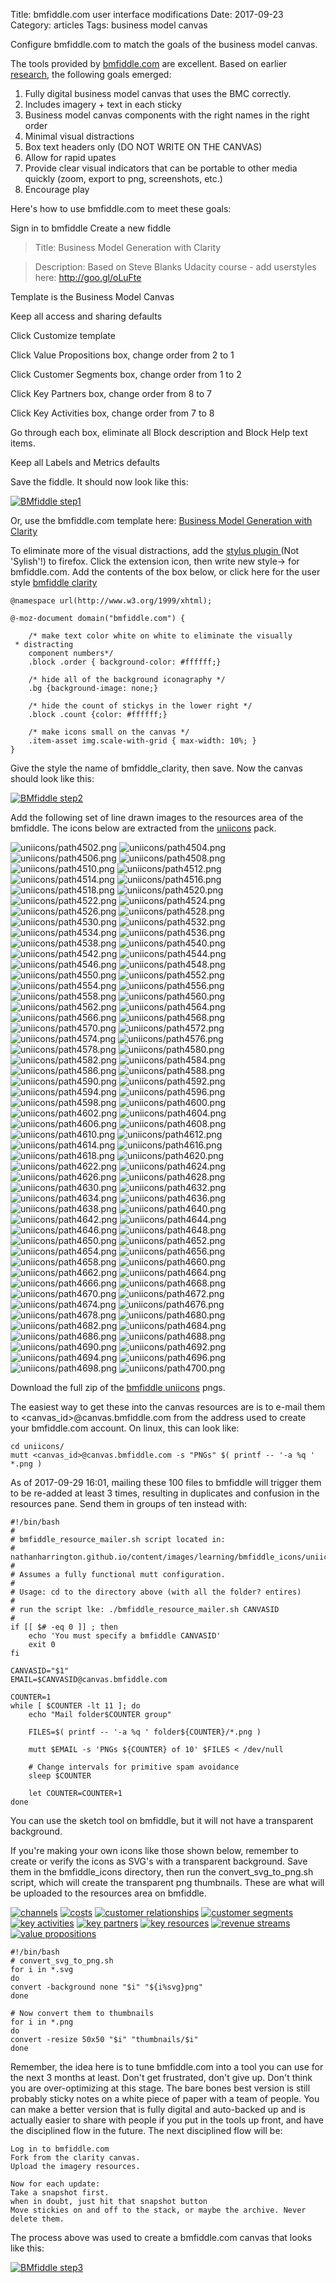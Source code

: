 Title: bmfiddle.com user interface modifications
Date:  2017-09-23
Category: articles
Tags: business model canvas


Configure bmfiddle.com to match the goals of the business model canvas.

The tools provided by [bmfiddle.com](https://bmfiddle.com) are
excellent. Based on earlier [research]({filename}learning_stage3.md),
the following goals emerged:

1. Fully digital business model canvas that uses the BMC correctly.
2. Includes imagery + text in each sticky
3. Business model canvas components with the right names in the right order
4. Minimal visual distractions
5. Box text headers only (DO NOT WRITE ON THE CANVAS)
6. Allow for rapid upates
7. Provide clear visual indicators that can be portable to other media
quickly (zoom, export to png, screenshots, etc.)
8. Encourage play


Here's how to use bmfiddle.com to meet these goals:

Sign in to bmfiddle
Create a new fiddle

>Title: Business Model Generation with Clarity

>Description: Based on Steve Blanks Udacity course - add userstyles here:
http://goo.gl/oLuFte

Template is the Business Model Canvas

Keep all access and sharing defaults

Click Customize template

Click Value Propositions box, change order from 2 to 1

Click Customer Segments box, change order from 1 to 2

Click Key Partners box, change order from 8 to 7

Click Key Activities box, change order from 7 to 8

Go through each box, eliminate all Block description and Block Help text
items.

Keep all Labels and Metrics defaults

Save the fiddle. It should now look like this:

[![BMfiddle step1](/images/learning/thumbnails/bmfiddle_step1.png)](/images/learning/bmfiddle_step1.png)

Or, use the bmfiddle.com template here: [Business Model Generation with
Clarity](https://bmfiddle.com/f/#/M7bw6)


To eliminate more of the visual distractions, add the [stylus plugin
](https://add0n.com/stylus.html) (Not 'Sylish'!) to firefox. Click the extension icon, then write new style-> for
bmfiddle.com. Add the contents of the box below, or click here for the
user style [bmfiddle clarity](https://gist.github.com/NathanHarrington/b057a49a38620f0bf8c20e9aa709dc55.js)

```
@namespace url(http://www.w3.org/1999/xhtml);

@-moz-document domain("bmfiddle.com") {

    /* make text color white on white to eliminate the visually
 * distracting
    component numbers*/
    .block .order { background-color: #ffffff;}

    /* hide all of the background iconagraphy */
    .bg {background-image: none;}

    /* hide the count of stickys in the lower right */
    .block .count {color: #ffffff;}

    /* make icons small on the canvas */
    .item-asset img.scale-with-grid { max-width: 10%; }
}
```

Give the style the name of bmfiddle_clarity, then save. Now the canvas
should look like this:



[![BMfiddle step2](/images/learning/thumbnails/bmfiddle_step2.png)](/images/learning/bmfiddle_step2.png)



Add the following set of line drawn images to the resources area of the
bmfiddle.  The icons below are extracted from the
[uniicons](https://dribbble.com/shots/2266356-Uniicons-free) pack.

![uniicons/path4502.png](/images/learning/bmfiddle_icons/uniicons/path4502.png)
![uniicons/path4504.png](/images/learning/bmfiddle_icons/uniicons/path4504.png)
![uniicons/path4506.png](/images/learning/bmfiddle_icons/uniicons/path4506.png)
![uniicons/path4508.png](/images/learning/bmfiddle_icons/uniicons/path4508.png)
![uniicons/path4510.png](/images/learning/bmfiddle_icons/uniicons/path4510.png)
![uniicons/path4512.png](/images/learning/bmfiddle_icons/uniicons/path4512.png)
![uniicons/path4514.png](/images/learning/bmfiddle_icons/uniicons/path4514.png)
![uniicons/path4516.png](/images/learning/bmfiddle_icons/uniicons/path4516.png)
![uniicons/path4518.png](/images/learning/bmfiddle_icons/uniicons/path4518.png)
![uniicons/path4520.png](/images/learning/bmfiddle_icons/uniicons/path4520.png)
![uniicons/path4522.png](/images/learning/bmfiddle_icons/uniicons/path4522.png)
![uniicons/path4524.png](/images/learning/bmfiddle_icons/uniicons/path4524.png)
![uniicons/path4526.png](/images/learning/bmfiddle_icons/uniicons/path4526.png)
![uniicons/path4528.png](/images/learning/bmfiddle_icons/uniicons/path4528.png)
![uniicons/path4530.png](/images/learning/bmfiddle_icons/uniicons/path4530.png)
![uniicons/path4532.png](/images/learning/bmfiddle_icons/uniicons/path4532.png)
![uniicons/path4534.png](/images/learning/bmfiddle_icons/uniicons/path4534.png)
![uniicons/path4536.png](/images/learning/bmfiddle_icons/uniicons/path4536.png)
![uniicons/path4538.png](/images/learning/bmfiddle_icons/uniicons/path4538.png)
![uniicons/path4540.png](/images/learning/bmfiddle_icons/uniicons/path4540.png)
![uniicons/path4542.png](/images/learning/bmfiddle_icons/uniicons/path4542.png)
![uniicons/path4544.png](/images/learning/bmfiddle_icons/uniicons/path4544.png)
![uniicons/path4546.png](/images/learning/bmfiddle_icons/uniicons/path4546.png)
![uniicons/path4548.png](/images/learning/bmfiddle_icons/uniicons/path4548.png)
![uniicons/path4550.png](/images/learning/bmfiddle_icons/uniicons/path4550.png)
![uniicons/path4552.png](/images/learning/bmfiddle_icons/uniicons/path4552.png)
![uniicons/path4554.png](/images/learning/bmfiddle_icons/uniicons/path4554.png)
![uniicons/path4556.png](/images/learning/bmfiddle_icons/uniicons/path4556.png)
![uniicons/path4558.png](/images/learning/bmfiddle_icons/uniicons/path4558.png)
![uniicons/path4560.png](/images/learning/bmfiddle_icons/uniicons/path4560.png)
![uniicons/path4562.png](/images/learning/bmfiddle_icons/uniicons/path4562.png)
![uniicons/path4564.png](/images/learning/bmfiddle_icons/uniicons/path4564.png)
![uniicons/path4566.png](/images/learning/bmfiddle_icons/uniicons/path4566.png)
![uniicons/path4568.png](/images/learning/bmfiddle_icons/uniicons/path4568.png)
![uniicons/path4570.png](/images/learning/bmfiddle_icons/uniicons/path4570.png)
![uniicons/path4572.png](/images/learning/bmfiddle_icons/uniicons/path4572.png)
![uniicons/path4574.png](/images/learning/bmfiddle_icons/uniicons/path4574.png)
![uniicons/path4576.png](/images/learning/bmfiddle_icons/uniicons/path4576.png)
![uniicons/path4578.png](/images/learning/bmfiddle_icons/uniicons/path4578.png)
![uniicons/path4580.png](/images/learning/bmfiddle_icons/uniicons/path4580.png)
![uniicons/path4582.png](/images/learning/bmfiddle_icons/uniicons/path4582.png)
![uniicons/path4584.png](/images/learning/bmfiddle_icons/uniicons/path4584.png)
![uniicons/path4586.png](/images/learning/bmfiddle_icons/uniicons/path4586.png)
![uniicons/path4588.png](/images/learning/bmfiddle_icons/uniicons/path4588.png)
![uniicons/path4590.png](/images/learning/bmfiddle_icons/uniicons/path4590.png)
![uniicons/path4592.png](/images/learning/bmfiddle_icons/uniicons/path4592.png)
![uniicons/path4594.png](/images/learning/bmfiddle_icons/uniicons/path4594.png)
![uniicons/path4596.png](/images/learning/bmfiddle_icons/uniicons/path4596.png)
![uniicons/path4598.png](/images/learning/bmfiddle_icons/uniicons/path4598.png)
![uniicons/path4600.png](/images/learning/bmfiddle_icons/uniicons/path4600.png)
![uniicons/path4602.png](/images/learning/bmfiddle_icons/uniicons/path4602.png)
![uniicons/path4604.png](/images/learning/bmfiddle_icons/uniicons/path4604.png)
![uniicons/path4606.png](/images/learning/bmfiddle_icons/uniicons/path4606.png)
![uniicons/path4608.png](/images/learning/bmfiddle_icons/uniicons/path4608.png)
![uniicons/path4610.png](/images/learning/bmfiddle_icons/uniicons/path4610.png)
![uniicons/path4612.png](/images/learning/bmfiddle_icons/uniicons/path4612.png)
![uniicons/path4614.png](/images/learning/bmfiddle_icons/uniicons/path4614.png)
![uniicons/path4616.png](/images/learning/bmfiddle_icons/uniicons/path4616.png)
![uniicons/path4618.png](/images/learning/bmfiddle_icons/uniicons/path4618.png)
![uniicons/path4620.png](/images/learning/bmfiddle_icons/uniicons/path4620.png)
![uniicons/path4622.png](/images/learning/bmfiddle_icons/uniicons/path4622.png)
![uniicons/path4624.png](/images/learning/bmfiddle_icons/uniicons/path4624.png)
![uniicons/path4626.png](/images/learning/bmfiddle_icons/uniicons/path4626.png)
![uniicons/path4628.png](/images/learning/bmfiddle_icons/uniicons/path4628.png)
![uniicons/path4630.png](/images/learning/bmfiddle_icons/uniicons/path4630.png)
![uniicons/path4632.png](/images/learning/bmfiddle_icons/uniicons/path4632.png)
![uniicons/path4634.png](/images/learning/bmfiddle_icons/uniicons/path4634.png)
![uniicons/path4636.png](/images/learning/bmfiddle_icons/uniicons/path4636.png)
![uniicons/path4638.png](/images/learning/bmfiddle_icons/uniicons/path4638.png)
![uniicons/path4640.png](/images/learning/bmfiddle_icons/uniicons/path4640.png)
![uniicons/path4642.png](/images/learning/bmfiddle_icons/uniicons/path4642.png)
![uniicons/path4644.png](/images/learning/bmfiddle_icons/uniicons/path4644.png)
![uniicons/path4646.png](/images/learning/bmfiddle_icons/uniicons/path4646.png)
![uniicons/path4648.png](/images/learning/bmfiddle_icons/uniicons/path4648.png)
![uniicons/path4650.png](/images/learning/bmfiddle_icons/uniicons/path4650.png)
![uniicons/path4652.png](/images/learning/bmfiddle_icons/uniicons/path4652.png)
![uniicons/path4654.png](/images/learning/bmfiddle_icons/uniicons/path4654.png)
![uniicons/path4656.png](/images/learning/bmfiddle_icons/uniicons/path4656.png)
![uniicons/path4658.png](/images/learning/bmfiddle_icons/uniicons/path4658.png)
![uniicons/path4660.png](/images/learning/bmfiddle_icons/uniicons/path4660.png)
![uniicons/path4662.png](/images/learning/bmfiddle_icons/uniicons/path4662.png)
![uniicons/path4664.png](/images/learning/bmfiddle_icons/uniicons/path4664.png)
![uniicons/path4666.png](/images/learning/bmfiddle_icons/uniicons/path4666.png)
![uniicons/path4668.png](/images/learning/bmfiddle_icons/uniicons/path4668.png)
![uniicons/path4670.png](/images/learning/bmfiddle_icons/uniicons/path4670.png)
![uniicons/path4672.png](/images/learning/bmfiddle_icons/uniicons/path4672.png)
![uniicons/path4674.png](/images/learning/bmfiddle_icons/uniicons/path4674.png)
![uniicons/path4676.png](/images/learning/bmfiddle_icons/uniicons/path4676.png)
![uniicons/path4678.png](/images/learning/bmfiddle_icons/uniicons/path4678.png)
![uniicons/path4680.png](/images/learning/bmfiddle_icons/uniicons/path4680.png)
![uniicons/path4682.png](/images/learning/bmfiddle_icons/uniicons/path4682.png)
![uniicons/path4684.png](/images/learning/bmfiddle_icons/uniicons/path4684.png)
![uniicons/path4686.png](/images/learning/bmfiddle_icons/uniicons/path4686.png)
![uniicons/path4688.png](/images/learning/bmfiddle_icons/uniicons/path4688.png)
![uniicons/path4690.png](/images/learning/bmfiddle_icons/uniicons/path4690.png)
![uniicons/path4692.png](/images/learning/bmfiddle_icons/uniicons/path4692.png)
![uniicons/path4694.png](/images/learning/bmfiddle_icons/uniicons/path4694.png)
![uniicons/path4696.png](/images/learning/bmfiddle_icons/uniicons/path4696.png)
![uniicons/path4698.png](/images/learning/bmfiddle_icons/uniicons/path4698.png)
![uniicons/path4700.png](/images/learning/bmfiddle_icons/uniicons/path4700.png)

Download the full zip of the [bmfiddle
uniicons](/images/learning/bmfiddle_icons/uniicons/bmfiddle_uniicons.zip) pngs.


The easiest way to get these into the canvas resources are is to e-mail
them to <canvas_id>@canvas.bmfiddle.com from the address used to create your
bmfiddle.com account. On linux, this can look like:

```
cd uniicons/
mutt <canvas_id>@canvas.bmfiddle.com -s "PNGs" $( printf -- '-a %q ' *.png ) 

```

As of 2017-09-29 16:01, mailing these 100 files to bmfiddle will trigger
them to be re-added at least 3 times, resulting in duplicates and
confusion in the resources pane. Send them in groups of ten instead
with:
```
#!/bin/bash
#
# bmfiddle_resource_mailer.sh script located in:
# nathanharrington.github.io/content/images/learning/bmfiddle_icons/uniicons
#
# Assumes a fully functional mutt configuration.
# 
# Usage: cd to the directory above (with all the folder? entires)
#
# run the script lke: ./bmfiddle_resource_mailer.sh CANVASID
#
if [[ $# -eq 0 ]] ; then
    echo 'You must specify a bmfiddle CANVASID'
    exit 0
fi

CANVASID="$1"
EMAIL=$CANVASID@canvas.bmfiddle.com

COUNTER=1
while [ $COUNTER -lt 11 ]; do
    echo "Mail folder$COUNTER group"

    FILES=$( printf -- '-a %q ' folder${COUNTER}/*.png )

    mutt $EMAIL -s 'PNGs ${COUNTER} of 10' $FILES < /dev/null

    # Change intervals for primitive spam avoidance
    sleep $COUNTER 

    let COUNTER=COUNTER+1
done
```


You can use the sketch tool on bmfiddle, but it will not have a
transparent background. 



If you're making your own icons like those shown below, remember to
create or verify the icons as SVG's with a transparent background. Save
them in the bmfiddle_icons directory, then run the convert_svg_to_png.sh
script, which will create the transparent png thumbnails. These are what
will be uploaded to the resources area on bmfiddle.

[![channels](/images/learning/bmfiddle_icons/thumbnails/channels.png)](/images/learning/bmfiddle_icons/channels.png)
[![costs](/images/learning/bmfiddle_icons/thumbnails/costs.png)](/images/learning/bmfiddle_icons/costs.png)
[![customer relationships](/images/learning/bmfiddle_icons/thumbnails/customer_relationships.png)](/images/learning/bmfiddle_icons/customer_relationships.png)
[![customer segments](/images/learning/bmfiddle_icons/thumbnails/customer_segments.png)](/images/learning/bmfiddle_icons/customer_segments.png)
[![key activities](/images/learning/bmfiddle_icons/thumbnails/key_activities.png)](/images/learning/bmfiddle_icons/key_activities.png)
[![key partners](/images/learning/bmfiddle_icons/thumbnails/key_partners.png)](/images/learning/bmfiddle_icons/key_partners.png)
[![key resources](/images/learning/bmfiddle_icons/thumbnails/key_resources.png)](/images/learning/bmfiddle_icons/key_resources.png)
[![revenue streams](/images/learning/bmfiddle_icons/thumbnails/revenue_streams.png)](/images/learning/bmfiddle_icons/revenue_streams.png)
[![value propositions](/images/learning/bmfiddle_icons/thumbnails/value_proposition.png)](/images/learning/bmfiddle_icons/value_proposition.png)



```
#!/bin/bash
# convert_svg_to_png.sh
for i in *.svg
do
convert -background none "$i" "${i%svg}png"
done

# Now convert them to thumbnails
for i in *.png
do
convert -resize 50x50 "$i" "thumbnails/$i"
done
```



Remember, the idea here is to tune bmfiddle.com into a tool you can use
for the next 3 months at least. Don't get frustrated, don't give up.
Don't think you are over-optimizing at this stage. The bare bones best
version is still probably sticky notes on a white piece of paper with a
team of people. You can make a better version that is fully digital and
auto-backed up and is actually easier to share with people if you put in
the tools up front, and have the disciplined flow in the future. The
next disciplined flow will be:

```
Log in to bmfiddle.com 
Fork from the clarity canvas.
Upload the imagery resources.

Now for each update:
Take a snapshot first. 
when in doubt, just hit that snapshot button
Move stickies on and off to the stack, or maybe the archive. Never
delete them.
```

The process above was used to create a bmfiddle.com canvas that looks
like this:

[![BMfiddle step3](/images/learning/thumbnails/bmfiddle_step3.png)](/images/learning/bmfiddle_step3.png)


